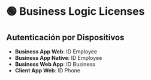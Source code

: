 # 🟢 Business Logic Licenses



## Autenticación por Dispositivos
- **Business App Web**: ID Employee
- **Business App Native**: ID Employee
- **Business Web App**: ID Business
- **Client App Web**: ID Phone